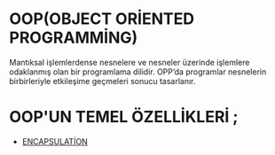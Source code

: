 # OOP(OBJECT ORİENTED PROGRAMMİNG)

Mantıksal işlemlerdense nesnelere ve nesneler üzerinde işlemlere odaklanmış olan bir programlama dilidir. OPP’da programlar nesnelerin birbirleriyle etkileşime geçmeleri sonucu tasarlanır.

# OOP'UN TEMEL ÖZELLİKLERİ ;

 * [ENCAPSULATİON](https://github.com/ezgiyaman/OOP/tree/master/OOP_Encapsulation)


